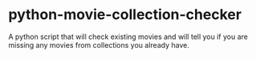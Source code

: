 # python-movie-collection-checker

A python script that will check existing movies and will tell you if you are missing any movies from collections you already have.
